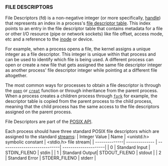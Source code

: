 ### FILE DESCRIPTORS

File Descriptors (fd) is a non-negative integer (or more specifically, [handle]()) that represents an index in a process's [file descriptor table](<>). This index points to an entry in the file descriptor table that contains metadata for a file or other I/O resource (pipe or network sockets) like file offset, access mode, etc and a reference to the [inode]() or device. 

For example, when a process opens a file, the kernel assigns a unique integer as a file descriptor. This integer is unique within that process and can be used to identify which file is being used. A different process can open or create a new file that gets assigned the same file descriptor integer as another process' file descriptor integer while pointing at a different file altogether. 

The most common ways for processes to obtain a file descriptor is through the [`open`](</home/farel/Documents/Personal Projects/Learning Notes/C/c_open.md>) or [`creat`](</home/farel/Documents/Personal Projects/Learning Notes/C/c_creat.md>) function or through inheritance from the parent process. When a process creates a children process through [`fork`](</home/farel/Documents/Personal Projects/Learning Notes/C/c_fork.md>) for example, the descriptor table is copied from the parent process to the child process, meaning that the child process has the same access to the file descriptors assigned on the parent process.

File Descriptors are part of the [POSIX API](). 

Each process should have three standard POSIX file descriptors which are assigned to the standard [streams]():
| Integer Value | Name           | <unistd.h> symbolic constant | <stdio.h> file stream|
| --------------| -------------- | -----------------------------| ---------------------|
| 0             | Standard Input | STDIN_FILENO       | stdin                 |
| 1             | Standard Output| STDOUT_FILENO      | stdout                |
| 2             | Standard Error | STDERR_FILENO      | stderr                |


